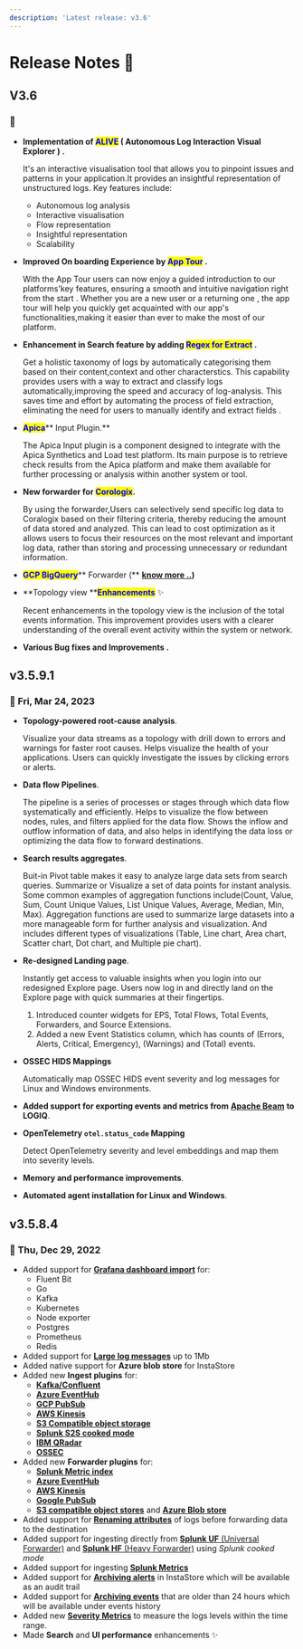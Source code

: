 ```yaml
---
description: 'Latest release: v3.6'
---
```


# Release Notes 🚀

## **V3.6**

### :date: &#x20;

*   **Implementation of **<mark style="color:blue;">**ALIVE**</mark>** ( Autonomous Log Interaction Visual Explorer ) .**&#x20;

    It's an interactive visualisation tool that allows you to pinpoint issues and patterns in your application.It provides an insightful representation of unstructured logs. Key features include:&#x20;

    * Autonomous log analysis&#x20;
    * Interactive visualisation&#x20;
    * Flow representation&#x20;
    * Insightful representation&#x20;
    * Scalability
*   **Improved On boarding Experience by **<mark style="color:blue;">**App Tour**</mark>** .**&#x20;

    With the App Tour users can now enjoy a guided introduction to our platforms'key features, ensuring a smooth and intuitive navigation right from the start . Whether you are a new user or a returning one , the app tour will help you quickly get acquainted with our app's functionalities,making it easier than ever to make the most of our platform.
*   **Enhancement in Search feature by adding **<mark style="color:blue;">**Regex for Extract**</mark>** .**&#x20;

    Get a holistic taxonomy of logs by automatically categorising them based on their content,context and other characterstics. This capability provides users with a way to extract and classify logs automatically,improving the speed and accuracy of log-analysis. This saves time and effort by automating the process of field extraction, eliminating the need for users to manually identify and extract fields .&#x20;
*   <mark style="color:blue;">**Apica**</mark>** Input Plugin.**&#x20;

    The Apica Input plugin is a component designed to integrate with the Apica Synthetics and Load test platform. Its main purpose is to retrieve check results from the Apica platform and make them available for further processing or analysis within another system or tool.
*   **New forwarder for **<mark style="color:blue;">**Corologix**</mark>**.**&#x20;

    By using the forwarder,Users can selectively send specific log data to Coralogix based on their filtering criteria, thereby reducing the amount of data stored and analyzed. This can lead to cost optimization as it allows users to focus their resources on the most relevant and important log data, rather than storing and processing unnecessary or redundant information.
* <mark style="color:blue;">**GCP BigQuery**</mark>** Forwarder (** [**know more ..**](http://localhost:5000/s/8WGNQCWSTnL2NgouIRTq/forwarding-to-data-warehouse/gcp-bigquery)**)**
*   **Topology view **<mark style="color:blue;">**Enhancements**</mark> :sparkles:

    Recent enhancements in the topology view is the inclusion of the total events information. This improvement provides users with a clearer understanding of the overall event activity within the system or network.
* **Various Bug fixes and Improvements .**&#x20;

## v3.5.9.1 <a href="#uversionv359u" id="uversionv359u"></a>

### **📅 Fri, Mar 24, 2023**

*   **Topology-powered root-cause analysis**.

    Visualize your data streams as a topology with drill down to errors and warnings for faster root causes. Helps visualize the health of your applications. Users can quickly investigate the issues by clicking errors or alerts.
*   **Data flow Pipelines**.

    The pipeline is a series of processes or stages through which data flow systematically and efficiently. Helps to visualize the flow between nodes, rules, and filters applied for the data flow. Shows the inflow and outflow information of data, and also helps in identifying the data loss or optimizing the data flow to forward destinations.
*   **Search results aggregates**.

    Buit-in Pivot table makes it easy to analyze large data sets from search queries. Summarize or Visualize a set of data points for instant analysis. Some common examples of aggregation functions include(Count, Value, Sum, Count Unique Values, List Unique Values, Average, Median, Min, Max). Aggregation functions are used to summarize large datasets into a more manageable form for further analysis and visualization. And includes different types of visualizations (Table, Line chart, Area chart, Scatter chart, Dot chart, and Multiple pie chart).
*   **Re-designed Landing page**.

    Instantly get access to valuable insights when you login into our redesigned Explore page. Users now log in and directly land on the Explore page with quick summaries at their fingertips.

    1. Introduced counter widgets for EPS, Total Flows, Total Events, Forwarders, and Source Extensions.
    2. Added a new Event Statistics column, which has counts of (Errors, Alerts, Critical, Emergency), (Warnings) and (Total) events.
*   **OSSEC HIDS Mappings**

    Automatically map OSSEC HIDS event severity and log messages for Linux and Windows environments.
* **Added support for exporting events and metrics from** [**Apache Beam**](https://docs.logiq.ai/integrations/apache-beam) **to LOGIQ**.
*   **OpenTelemetry `otel.status_code` Mapping**

    Detect OpenTelemetry severity and level embeddings and map them into severity levels.
* **Memory and performance improvements**.
* **Automated agent installation for Linux and Windows**.

## v3.5.8.4

### **📆 Thu, Dec 29, 2022**

* Added support for [**Grafana dashboard import**](https://docs.logiq.ai/dashboards/import-grafana-dashboards) for:&#x20;
  * Fluent Bit
  * Go
  * Kafka
  * Kubernetes
  * Node exporter
  * Postgres
  * Prometheus
  * Redis
* Added support for [**Large log messages**](https://docs.logiq.ai/data-management/large-log-events-metrics-traces) up to 1Mb
* Added native support for **Azure blob store** for InstaStore
* Added new **Ingest plugins** for:
  * [**Kafka/Confluent**](https://docs.logiq.ai/integrations/kafka)
  * [**Azure EventHub**](https://docs.logiq.ai/integrations/azure-eventhub)
  * [**GCP PubSub**](https://docs.logiq.ai/integrations/gcp-pubsub)
  * [**AWS Kinesis**](https://docs.logiq.ai/integrations/kinesis)
  * [**S3 Compatible object storage**](https://docs.logiq.ai/integrations/object-store-s3-compatible)
  * [**Splunk S2S cooked mode**](https://docs.logiq.ai/integrations/splunk-heavy-forwarder#splunk-cooked-mode)
  * [**IBM QRadar**](https://docs.logiq.ai/integrations/ibm-qradar)
  * [**OSSEC**](https://docs.logiq.ai/integrations/ossec-variants-ossec-wazuh-atomic#starting-the-manager-ossec-server)
* Added new **Forwarder plugins** for:
  * [**Splunk Metric index**](https://logflow-docs.logiq.ai/splunk-forwarding/metric-indexes)
  * [**Azure EventHub**](https://logflow-docs.logiq.ai/real-time-stream-forwarding/azure-eventhub)
  * [**AWS Kinesis**](https://logflow-docs.logiq.ai/real-time-stream-forwarding/aws-kinesis)
  * [**Google PubSub**](https://logflow-docs.logiq.ai/real-time-stream-forwarding/google-pub-sub)
  * [**S3 compatible object stores**](https://logflow-docs.logiq.ai/object-store-forwarding/s3-compatible) and [**Azure Blob store**](https://logflow-docs.logiq.ai/object-store-forwarding/azure-blob-storage)
* Added support for [**Renaming attributes**](https://docs.logiq.ai/data-management/rename-attributes) of logs before forwarding data to the destination
* Added support for ingesting directly from [**Splunk UF** (Universal Forwarder)](https://docs.logiq.ai/integrations/splunk-universal-forwarder#splunk-cooked-mode) and [**Splunk HF** (Heavy Forwarder)](https://docs.logiq.ai/integrations/splunk-heavy-forwarder#splunk-cooked-mode) using _Splunk cooked mode_
* Added support for ingesting [**Splunk Metrics**](https://logflow-docs.logiq.ai/splunk-forwarding/metric-indexes)
* Added support for [**Archiving alerts**](https://docs.logiq.ai/logiq-ui-configuration/audit-trail/alerts-trail) in InstaStore which will be available as an audit trail
* Added support for [**Archiving events**](https://docs.logiq.ai/logiq-ui-configuration/audit-trail/events-trail) that are older than 24 hours which will be available under events history
* Added new [**Severity Metrics**](https://docs.logiq.ai/log-management/explore-logs/severity-metrics) to measure the logs levels within the time range.
* Made **Search** and **UI performance** enhancements ✨
